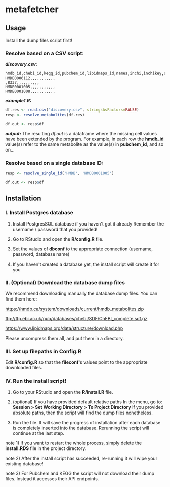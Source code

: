# metafetcher

## Usage
Install the dump files script first!

### Resolve based on a CSV script:

***discovery.csv:***
```csv
hmdb_id,chebi_id,kegg_id,pubchem_id,lipidmaps_id,names,inchi,inchikey,smiles,formula,mass,monoisotopic_mass
HMDB0006112,,,,,,,,,,,
,8337,,,,,,,,,,
HMDB0001005,,,,,,,,,,,
HMDB0001008,,,,,,,,,,,
```

***example1.R:***
```R
df.res <- read.csv("discovery.csv", stringsAsFactors=FALSE)
resp <- resolve_metabolites(df.res)

df.out <- resp$df
```

***output:***
The resulting *df.out* is a dataframe where the missing cell values have been extended by the program. For example, in each row the **hmdb_id** value(s) refer to the same metabolite as the value(s) in **pubchem_id**, and so on... 


### Resolve based on a single database ID:
```R
resp <- resolve_single_id('HMDB', 'HMDB0001005')

df.out <- resp$df
```


## Installation

### I. Install Postgres database
1) Install PostgresSQL database if you haven't got it already
Remember the username / password that you provided!

2) Go to RStudio and open the **R/config.R** file.

3) Set the values of **dbconf** to the appropriate connection (username, password, database name)

4) If you haven't created a database yet, the install script will create it for you 

### II. (Optional) Download the database dump files 

We recommend downloading manually the database dump files. You can find them here:

  https://hmdb.ca/system/downloads/current/hmdb_metabolites.zip

  ftp://ftp.ebi.ac.uk/pub/databases/chebi/SDF/ChEBI_complete.sdf.gz
  
  https://www.lipidmaps.org/data/structure/download.php
  
Please uncompress them all, and put them in a directory.

### III. Set up filepaths in Config.R
Edit **R/config.R** so that the **fileconf**'s values point to the appropriate downloaded files.

### IV. Run the install script!
1) Go to your RStudio and open the **R/install.R** file.

2) (optional) If you have provided default relative paths In the menu, go to: 
**Session > Set Working Directory > To Project Directory**
If you provided absolute paths, then the script will find the dump files nonetheless.

3) Run the file. It will save the progress of installation after each database is completely inserted into the database. Rerunning the script will continue at the last step.

note 1) If you want to restart the whole process, simply delete the **install.RDS** file in the project directory.

note 2) After the install script has succeeded, re-running it will wipe your existing database!

note 3) For Pubchem and KEGG the script will not download their dump files. Instead it accesses their API endpoints.
